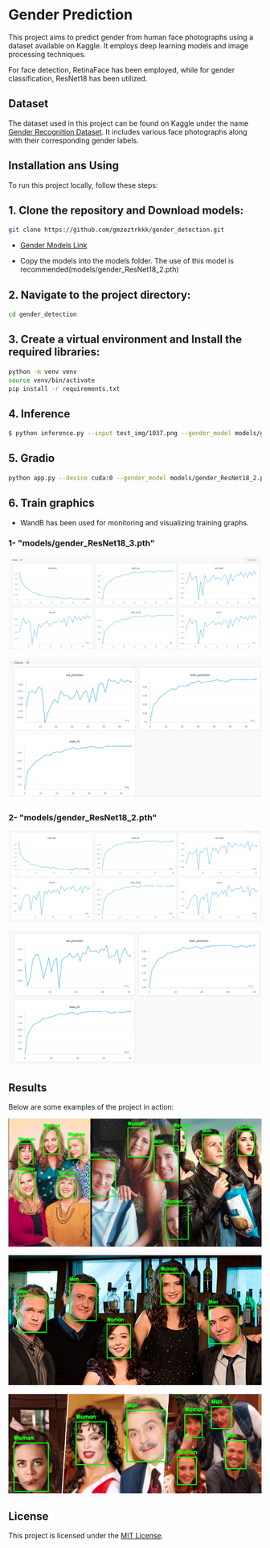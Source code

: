 # Gender Prediction

This project aims to predict gender from human face photographs using a dataset available on Kaggle. It employs deep learning models and image processing techniques.

For face detection, RetinaFace has been employed, while for gender classification, ResNet18 has been utilized.

## Dataset

The dataset used in this project can be found on Kaggle under the name [Gender Recognition Dataset](https://www.kaggle.com/datasets/rashikrahmanpritom/gender-recognition-dataset/data). It includes various face photographs along with their corresponding gender labels.

## Installation ans Using

To run this project locally, follow these steps:

## 1. Clone the repository and Download models:
```bash
git clone https://github.com/gmzeztrkkk/gender_detection.git
```
- [Gender Models Link](https://drive.google.com/drive/folders/1XanusRqS4VD_Jv5-ob7xegieg8LVNMdy?usp=sharing)
   
- Copy the models into the models folder.   The use of this model is recommended(models/gender_ResNet18_2.pth)
## 2. Navigate to the project directory:

```bash
cd gender_detection
```

## 3. Create a virtual environment and Install the required libraries:
```bash
python -m venv venv
source venv/bin/activate  
pip install -r requirements.txt
```

## 4. Inference
```bash
$ python inference.py --input test_img/1037.png --gender_model models/gender_ResNet18_2.pth  --device cuda:0 
```

## 5. Gradio
```bash
python app.py --device cuda:0 --gender_model models/gender_ResNet18_2.pth
```

## 6. Train graphics

- WandB has been used for monitoring and visualizing training graphs.

### 1- "models/gender_ResNet18_3.pth"
![Image 1](graphics/gender_Resnet18_3_0.png)

![Image 1](graphics/gender_Resnet18_3_1.png)


### 2- "models/gender_ResNet18_2.pth"

![Image 1](graphics/gender_Resnet18_2_0.png)

![Image 1](graphics/gender_Resnet18_2_1.png)




## Results

Below are some examples of the project in action:


![Image 1](test_img/test1.png)


![Image 2](test_img/test2.png)

 
![Image 3](test_img/test3.png)

## License

This project is licensed under the [MIT License](LICENSE).



